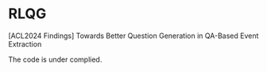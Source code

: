 # RLQG
 [ACL2024 Findings] Towards Better Question Generation in QA-Based Event Extraction

The code is under complied.
